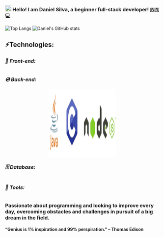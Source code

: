 ### <img height="20" src="https://raw.githubusercontent.com/iampavangandhi/iampavangandhi/master/gifs/Hi.gif" width="20"> Hello! I am Daniel Silva, a beginner full-stack developer! 🇧🇷💻

![Top Langs](https://raw.githubusercontent.com/MicaelliMedeiros/micaellimedeiros/master/image/computer-illustration.png)
![Daniel's GitHub stats](https://github-readme-stats.vercel.app/api?username=danielprogram08&show_icons=true&theme=tokyonight)

## ⚡️Technologies:

### _**📀 Front-end:**_

<div style="display: flex; justify-content: center; align-items: center; gap: 20px; margin: auto;">
    <!-- Coloque aqui as imagens das tecnologias de Front-end que deseja -->
</div>

### _**💿 Back-end:**_

<div style="display: flex; justify-content: center; align-items: center; gap: 20px; margin: auto;">
    <img src="./LogoTechnology/Back-end.png" width=220 height=220>
</div>

### _**🗄 Database:**_

<div style="display: flex; justify-content: center; align-items: center; gap: 20px; margin: auto;">
    <!-- Coloque aqui as imagens das tecnologias de Banco de Dados -->
</div>

### _**💼 Tools:**_

<div style="display: flex; justify-content: center; align-items: center; gap: 20px; margin: auto;">
    <!-- Coloque aqui as imagens das ferramentas que você usa -->
</div>

### Passionate about programming and looking to improve every day, overcoming obstacles and challenges in pursuit of a big dream in the field. 
#### “Genius is 1% inspiration and 99% perspiration.” – Thomas Edison
